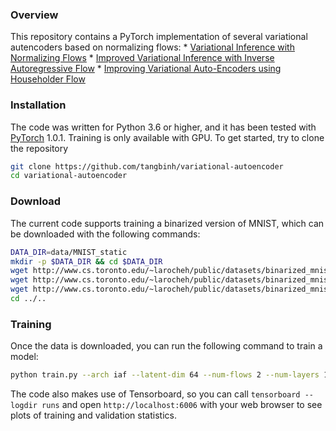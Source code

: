 ### Overview
This repository contains a PyTorch implementation of several variational autencoders based on normalizing flows:
    * [Variational Inference with Normalizing Flows](https://arxiv.org/pdf/1505.05770.pdf)
    * [Improved Variational Inference with Inverse Autoregressive Flow](https://arxiv.org/pdf/1606.04934.pdf)
    * [Improving Variational Auto-Encoders using Householder Flow](https://arxiv.org/pdf/1611.09630.pdf)

### Installation
The code was written for Python 3.6 or higher, and it has been tested with [PyTorch](http://pytorch.org/) 1.0.1. Training is only available with GPU. To get started, try to clone the repository

```bash
git clone https://github.com/tangbinh/variational-autoencoder
cd variational-autoencoder
```

### Download
The current code supports training a binarized version of MNIST, which can be downloaded with the following commands:
```bash
DATA_DIR=data/MNIST_static
mkdir -p $DATA_DIR && cd $DATA_DIR
wget http://www.cs.toronto.edu/~larocheh/public/datasets/binarized_mnist/binarized_mnist_train.amat
wget http://www.cs.toronto.edu/~larocheh/public/datasets/binarized_mnist/binarized_mnist_valid.amat
wget http://www.cs.toronto.edu/~larocheh/public/datasets/binarized_mnist/binarized_mnist_test.amat
cd ../..
```

### Training
 Once the data is downloaded, you can run the following command to train a model:
```bash
python train.py --arch iaf --latent-dim 64 --num-flows 2 --num-layers 1
```
The code also makes use of Tensorboard, so you can call `tensorboard --logdir runs` and open `http://localhost:6006` with your web browser to see plots of training and validation statistics.